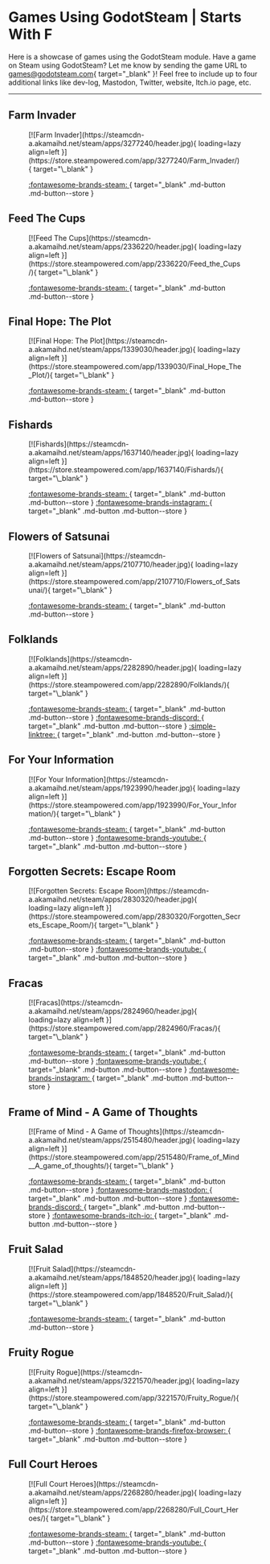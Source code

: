# Games Using GodotSteam | Starts With F

Here is a showcase of games using the GodotSteam module. Have a game on Steam using GodotSteam? Let me know by sending the game URL to [games@godotsteam.com](mailto:games@godotsteam.com){ target="\_blank" }!  Feel free to include up to four additional links like dev-log, Mastodon, Twitter, website, Itch.io page, etc.

---

<div id="games" markdown>

## Farm Invader
<figure class="game" markdown>
[![Farm Invader](https://steamcdn-a.akamaihd.net/steam/apps/3277240/header.jpg){ loading=lazy align=left }](https://store.steampowered.com/app/3277240/Farm_Invader/){ target="\_blank" }

[ :fontawesome-brands-steam: ](https://store.steampowered.com/app/3277240/Farm_Invader/){ target="\_blank" .md-button .md-button--store }
</figure>

## Feed The Cups
<figure class="game" markdown>
[![Feed The Cups](https://steamcdn-a.akamaihd.net/steam/apps/2336220/header.jpg){ loading=lazy align=left }](https://store.steampowered.com/app/2336220/Feed_the_Cups/){ target="\_blank" }

[ :fontawesome-brands-steam: ](https://store.steampowered.com/app/2336220/Feed_the_Cups/){ target="\_blank" .md-button .md-button--store }
</figure>

## Final Hope: The Plot
<figure class="game" markdown>
[![Final Hope: The Plot](https://steamcdn-a.akamaihd.net/steam/apps/1339030/header.jpg){ loading=lazy align=left }](https://store.steampowered.com/app/1339030/Final_Hope_The_Plot/){ target="\_blank" }

[ :fontawesome-brands-steam: ](https://store.steampowered.com/app/1339030/Final_Hope_The_Plot/){ target="\_blank" .md-button .md-button--store }
</figure>

## Fishards
<figure class="game" markdown>
[![Fishards](https://steamcdn-a.akamaihd.net/steam/apps/1637140/header.jpg){ loading=lazy align=left }](https://store.steampowered.com/app/1637140/Fishards/){ target="\_blank" }

[ :fontawesome-brands-steam: ](https://store.steampowered.com/app/1637140/Fishards/){ target="\_blank" .md-button .md-button--store }
[ :fontawesome-brands-instagram: ](https://www.instagram.com/rivernotch/){ target="\_blank" .md-button .md-button--store }
</figure>

## Flowers of Satsunai
<figure class="game" markdown>
[![Flowers of Satsunai](https://steamcdn-a.akamaihd.net/steam/apps/2107710/header.jpg){ loading=lazy align=left }](https://store.steampowered.com/app/2107710/Flowers_of_Satsunai/){ target="\_blank" }

[ :fontawesome-brands-steam: ](https://store.steampowered.com/app/2107710/Flowers_of_Satsunai/){ target="\_blank" .md-button .md-button--store }
</figure>

## Folklands
<figure class="game" markdown>
[![Folklands](https://steamcdn-a.akamaihd.net/steam/apps/2282890/header.jpg){ loading=lazy align=left }](https://store.steampowered.com/app/2282890/Folklands/){ target="\_blank" }

[ :fontawesome-brands-steam: ](https://store.steampowered.com/app/2282890/Folklands/){ target="\_blank" .md-button .md-button--store }
[ :fontawesome-brands-discord: ](https://discord.gg/NE42UkhkpF){ target="\_blank" .md-button .md-button--store }
[ :simple-linktree: ](https://linktr.ee/folklandsgame){ target="\_blank" .md-button .md-button--store }
</figure>

## For Your Information
<figure class="game" markdown>
[![For Your Information](https://steamcdn-a.akamaihd.net/steam/apps/1923990/header.jpg){ loading=lazy align=left }](https://store.steampowered.com/app/1923990/For_Your_Information/){ target="\_blank" }

[ :fontawesome-brands-steam: ](https://store.steampowered.com/app/1923990/For_Your_Information/){ target="\_blank" .md-button .md-button--store }
[ :fontawesome-brands-youtube: ](https://www.youtube.com/channel/UCREVI9PBbV_1sXuBUTi5sXA){ target="\_blank" .md-button .md-button--store }
</figure>

## Forgotten Secrets: Escape Room
<figure class="game" markdown>
[![Forgotten Secrets: Escape Room](https://steamcdn-a.akamaihd.net/steam/apps/2830320/header.jpg){ loading=lazy align=left }](https://store.steampowered.com/app/2830320/Forgotten_Secrets_Escape_Room/){ target="\_blank" }

[ :fontawesome-brands-steam: ](https://store.steampowered.com/app/2830320/Forgotten_Secrets_Escape_Room/){ target="\_blank" .md-button .md-button--store }
[ :fontawesome-brands-youtube: ](https://www.youtube.com/channel/UCojVSa8GcxNT2ImOyvmlohg){ target="\_blank" .md-button .md-button--store }
</figure>

## Fracas
<figure class="game" markdown>
[![Fracas](https://steamcdn-a.akamaihd.net/steam/apps/2824960/header.jpg){ loading=lazy align=left }](https://store.steampowered.com/app/2824960/Fracas/){ target="\_blank" }

[ :fontawesome-brands-steam: ](https://store.steampowered.com/app/2824960/Fracas/){ target="\_blank" .md-button .md-button--store }
[ :fontawesome-brands-youtube: ](https://www.youtube.com/channel/UCfvMIfsupw6zfQ6Hs5W3aOA){ target="\_blank" .md-button .md-button--store }
[ :fontawesome-brands-instagram: ](https://www.instagram.com/rookbirdgames/){ target="\_blank" .md-button .md-button--store }
</figure>

## Frame of Mind - A Game of Thoughts
<figure class="game" markdown>
[![Frame of Mind - A Game of Thoughts](https://steamcdn-a.akamaihd.net/steam/apps/2515480/header.jpg){ loading=lazy align=left }](https://store.steampowered.com/app/2515480/Frame_of_Mind__A_game_of_thoughts/){ target="\_blank" }

[ :fontawesome-brands-steam: ](https://store.steampowered.com/app/2515480/Frame_of_Mind__A_game_of_thoughts/){ target="\_blank" .md-button .md-button--store }
[ :fontawesome-brands-mastodon: ](https://mastodon.gamedev.place/@FrameOfMind){ target="\_blank" .md-button .md-button--store }
[ :fontawesome-brands-discord: ](https://discord.gg/WjduEh4htP){ target="\_blank" .md-button .md-button--store }
[ :fontawesome-brands-itch-io: ](https://purplesloth.itch.io/frame-of-mind){ target="\_blank" .md-button .md-button--store }
</figure>

## Fruit Salad
<figure class="game" markdown>
[![Fruit Salad](https://steamcdn-a.akamaihd.net/steam/apps/1848520/header.jpg){ loading=lazy align=left }](https://store.steampowered.com/app/1848520/Fruit_Salad/){ target="\_blank" }

[ :fontawesome-brands-steam: ](https://store.steampowered.com/app/1848520/Fruit_Salad/){ target="\_blank" .md-button .md-button--store }
</figure>

## Fruity Rogue
<figure class="game" markdown>
[![Fruity Rogue](https://steamcdn-a.akamaihd.net/steam/apps/3221570/header.jpg){ loading=lazy align=left }](https://store.steampowered.com/app/3221570/Fruity_Rogue/){ target="\_blank" }

[ :fontawesome-brands-steam: ](https://store.steampowered.com/app/3221570/Fruity_Rogue/){ target="\_blank" .md-button .md-button--store }
[ :fontawesome-brands-firefox-browser: ](https://www.fruityrogue.com/){ target="\_blank" .md-button .md-button--store }
</figure>

## Full Court Heroes
<figure class="game" markdown>
[![Full Court Heroes](https://steamcdn-a.akamaihd.net/steam/apps/2268280/header.jpg){ loading=lazy align=left }](https://store.steampowered.com/app/2268280/Full_Court_Heroes/){ target="\_blank" }

[ :fontawesome-brands-steam: ](https://store.steampowered.com/app/2268280/Full_Court_Heroes/){ target="\_blank" .md-button .md-button--store }
[ :fontawesome-brands-youtube: ](https://www.youtube.com/channel/UCPrIEKXiR_VI5h4XI4T5sVw){ target="\_blank" .md-button .md-button--store }
</figure>

</div>